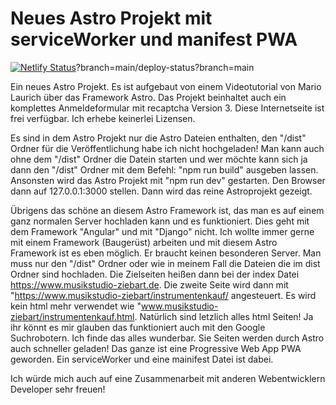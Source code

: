 # Neues Astro Projekt mit serviceWorker und manifest PWA

[![Netlify Status](https://api.netlify.com/api/v1/badges/eee55d72-a193-41af-ab58-08dc0872f42d/deploy-status)](https://app.netlify.com/sites/loquacious-caramel-7dae90/deploys)?branch=main/deploy-status?branch=main

 Ein neues Astro Projekt. Es ist aufgebaut von einem Videotutorial von Mario Laurich über das Framework Astro. Das Projekt beinhaltet auch ein komplettes Anmeldeformular mit recaptcha Version 3. Diese Internetseite ist frei verfügbar. Ich erhebe keinerlei Lizensen.

 Es sind in dem Astro Projekt nur die Astro Dateien enthalten, den "/dist" Ordner für die Veröffentlichung habe ich nicht hochgeladen! Man kann auch ohne dem "/dist" Ordner die Datein starten und wer möchte kann sich ja dann den "/dist" Ordner mit dem Befehl: "npm run build" ausgeben lassen. Ansonsten wird das Astro Projekt mit "npm run dev" gestarten. Den Browser dann auf 127.0.0.1:3000 stellen. Dann wird das reine Astroprojekt gezeigt.

 Übrigens das schöne an diesem Astro Framework ist, das man es auf einem ganz normalen Server hochladen kann und es funktioniert. Dies geht mit dem Framework "Angular" und mit "Django" nicht. Ich wollte immer gerne mit einem Framework (Baugerüst) arbeiten und mit diesem Astro Framework ist es eben möglich. Er braucht keinen besonderen Server. Man muss nur den "/dist" Ordner oder wie in meinem Fall die Dateien die im dist Ordner sind hochladen. Die Zielseiten heißen dann bei der index Datei https://www.musikstudio-ziebart.de. Die zweite Seite wird dann mit "https://www.musikstudio-ziebart/instrumentenkauf/ angesteuert. Es wird kein html mehr verwendet wie "www.musikstudio-ziebart/instrumentenkauf.html. Natürlich sind letzlich alles html Seiten! Ja ihr könnt es mir glauben das funktioniert auch mit den Google Suchrobotern. Ich finde das alles wunderbar. Sie Seiten werden durch Astro auch schneller geladen!
 Das ganze ist eine Progressive Web App PWA geworden. Ein serviceWorker und eine mainifest Datei ist dabei.

 Ich würde mich auch auf eine Zusammenarbeit mit anderen Webentwicklern Developer sehr freuen!
